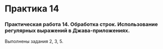 # Практика 14
### Практическая работа 14. Обработка строк. Использование регулярных выражений в Джава-приложениях.
Выполнены задания 2, 3, 5.
